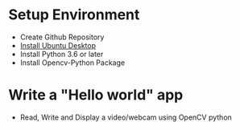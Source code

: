 # Setup Environment
* Create Github Repository
* [Install Ubuntu Desktop](https://ubuntu.com/download/desktop)
* Install Python 3.6 or later
* Install Opencv-Python Package

# Write a "Hello world" app
* Read, Write and Display a video/webcam using OpenCV python
